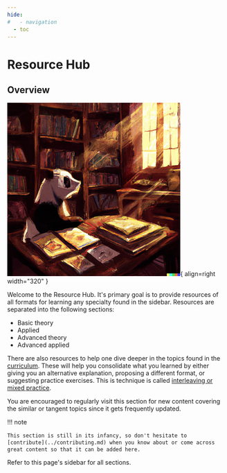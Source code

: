 ```yaml
---
hide:
#   - navigation
  - toc
---
```


# Resource Hub

## Overview

![contributing panda](/assets/images/library_panda_400.png){ align=right width="320" }

Welcome to the Resource Hub. It's primary goal is to provide resources of all formats for learning any specialty found in the sidebar. Resources are separated into the following sections:
- Basic theory
- Applied
- Advanced theory
- Advanced applied

There are also resources to help one dive deeper in the topics found in the [curriculum](../curriculum.md). These will help you consolidate what you learned by either giving you an alternative explanation, proposing a different format, or suggesting practice exercises. This is technique is called [interleaving or mixed practice](https://effectiviology.com/interleaving/#:~:text=Interleaving%20is%20a%2).

You are encouraged to regularly visit this section for new content covering the similar or tangent topics since it gets frequently updated.

!!! note

    This section is still in its infancy, so don't hesitate to [contribute](../contributing.md) when you know about or come across great content so that it can be added here.

Refer to this page's sidebar for all sections.
